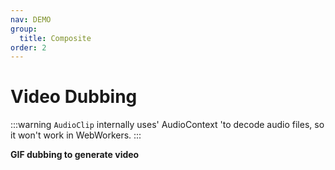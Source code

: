 ```yaml
---
nav: DEMO
group:
  title: Composite
order: 2
---
```


# Video Dubbing

<code src="./2_2_1-video-add-audio.tsx"></code>

:::warning
`AudioClip` internally uses' AudioContext 'to decode audio files, so it won't work in WebWorkers.
:::

**GIF dubbing to generate video**

<code src="./2_2_2-video-add-audio.tsx"></code>
